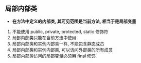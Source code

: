 ## 局部内部类
- **在方法中定义的内部类, 其可见范围是当前方法, 相当于是局部变量**
1. 不能使用 public, private, protected, static 修饰符
2. 局部内部类只能在当前方法中使用
3. 局部内部类和实例内部类一样, 不能包含静态成员
4. 局部内部类和实例内部类, 可以访问外部类的所有成员
5. 局部内部类访问的局部变量必须用 final 修饰